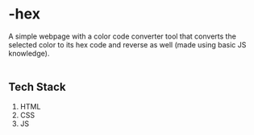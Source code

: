 # -hex
A simple webpage with a color code converter tool that converts the selected color to its hex code and reverse as well (made using basic JS knowledge).
<br><br>
## Tech Stack
1. HTML
2. CSS
3. JS
